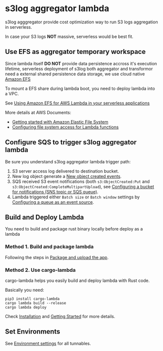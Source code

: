 # s3log aggregator lambda
s3log agggregator provide cost optimization way to run S3 logs aggregation in serverless.

In case your S3 logs **NOT** massive, serverless would be best fit.

## Use EFS as aggregator temporary workspace 
Since lambda itself **DO NOT** provide data persistence accross it's execution lifetime, serverless deployment of s3log both aggregator and transformor need a external shared persistence data storage, we use cloud native [Amazon EFS](https://docs.aws.amazon.com/efs/index.html)

To mount a EFS share during lambda boot, you need to deploy lambda into a VPC.

See [Using Amazon EFS for AWS Lambda in your serverless applications](https://aws.amazon.com/blogs/compute/using-amazon-efs-for-aws-lambda-in-your-serverless-applications/) 

More details at AWS Documents:

- [Getting started with Amazon Elastic File System](https://docs.aws.amazon.com/efs/latest/ug/getting-started.html)
- [Configuring file system access for Lambda functions](https://docs.aws.amazon.com/lambda/latest/dg/configuration-filesystem.html)

## Configure SQS to trigger s3log aggregator lambda
Be sure you understand s3log aggregator lambda trigger path:

1. S3 server access log delivered to destination bucket.
2. New log object generate a [New object created events](https://docs.aws.amazon.com/AmazonS3/latest/userguide/NotificationHowTo.html).
3. SQS received S3 event notifications (both ```s3:ObjectCreated:Put``` and ```s3:ObjectCreated:CompleteMultipartUpload```), see [Configuring a bucket for notifications (SNS topic or SQS queue)](https://docs.aws.amazon.com/AmazonS3/latest/userguide/ways-to-add-notification-config-to-bucket.html).
4. Lambda triggered either ```Batch size``` or ```Batch window``` settings by [Configuring a queue as an event source](https://docs.aws.amazon.com/lambda/latest/dg/with-sqs.html#events-sqs-eventsource).

## Build and Deploy Lambda
You need to build and package rust binary locally before deploy as a lambda

### Method 1. Build and package lambda
Following the steps in [Package and upload the app](https://docs.aws.amazon.com/sdk-for-rust/latest/dg/lambda.html#lambda-step3).

### Method 2. Use cargo-lambda
cargo-lambda helps you easily build and deploy lambda with Rust code.

Basically you need:
```
pip3 install cargo-lambda
cargo lambda build --release
cargo lambda deploy
```
Check [Installation](https://www.cargo-lambda.info/guide/installation.html) and [Getting Started](https://www.cargo-lambda.info/guide/getting-started.html) for more details.

## Set Environments
See [Environment settings](../README.md#environment-settings) for all tunnables.

